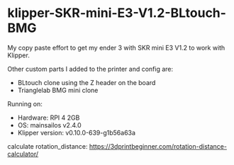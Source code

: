 # klipper-SKR-mini-E3-V1.2-BLtouch-BMG

My copy paste effort to get my ender 3 with SKR mini E3 V1.2 to work with Klipper.

Other custom parts I added to the printer and config are:
- BLtouch clone using the Z header on the board
- Trianglelab BMG mini clone

Running on:
- Hardware: RPI 4 2GB
- OS: mainsailos v2.4.0
- Klipper version: v0.10.0-639-g1b56a63a

calculate rotation_distance: https://3dprintbeginner.com/rotation-distance-calculator/
